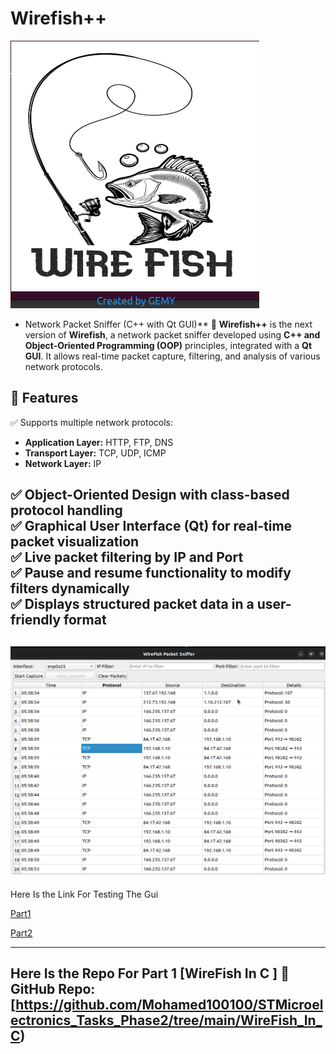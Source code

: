 # Wirefish++ 
![](images/logo.png)
- Network Packet Sniffer (C++ with Qt GUI)**
🚀 **Wirefish++** is the next version of **Wirefish**, a network packet sniffer developed using **C++ and Object-Oriented Programming (OOP)** principles, integrated with a **Qt GUI**. It allows real-time packet capture, filtering, and analysis of various network protocols.

## **📌 Features**
✅ Supports multiple network protocols:  
- **Application Layer:** HTTP, FTP, DNS  
- **Transport Layer:** TCP, UDP, ICMP  
- **Network Layer:** IP  

✅ **Object-Oriented Design** with class-based protocol handling  
✅ **Graphical User Interface (Qt)** for real-time packet visualization  
✅ **Live packet filtering** by **IP and Port**  
✅ **Pause and resume functionality** to modify filters dynamically  
✅ **Displays structured packet data** in a user-friendly format  
---
![](images/guiexample.png)
---
Here Is the Link For Testing The Gui

[Part1](https://drive.google.com/file/d/1zBNVipk-jozzjX24La7GjXRPW35PNDi0/view?usp=sharing)

[Part2](https://drive.google.com/file/d/1zLxgf0VwvS4Z7eN633Ane9473kDMpVTH/view?usp=sharing)

---
Here Is the Repo For Part 1 [WireFish In C ]
🔗 **GitHub Repo:** [https://github.com/Mohamed100100/STMicroelectronics_Tasks_Phase2/tree/main/WireFish_In_C)
---


